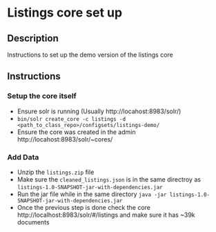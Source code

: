 # Listings core set up

## Description
Instructions to set up the demo version of the listings core

## Instructions

### Setup the core itself
* Ensure solr is running (Usually http://locahost:8983/solr/)
* `bin/solr create_core -c listings -d <path_to_class_repo>/configsets/listings-demo/`
* Ensure the core was created in the admin http://locahost:8983/solr/~cores/

### Add Data
* Unzip the `listings.zip` file
* Make sure the `cleaned_listings.json` is in the same directroy as `listings-1.0-SNAPSHOT-jar-with-dependencies.jar`
* Run the jar file while in the same directory `java -jar listings-1.0-SNAPSHOT-jar-with-dependencies.jar`
* Once the previous step is done check the core http://localhost:8983/solr/#/listings and make sure it has ~39k documents
